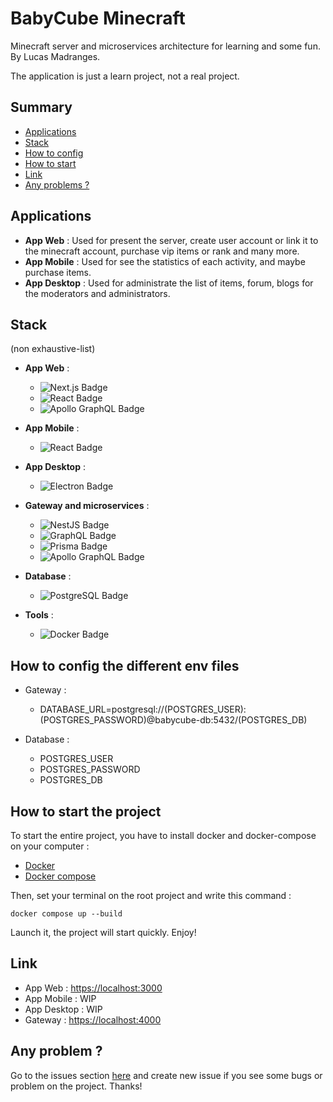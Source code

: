 # BabyCube Minecraft

Minecraft server and microservices architecture for learning and some fun.
By Lucas Madranges.

The application is just a learn project, not a real project.

## Summary
- [Applications](#applications)
- [Stack](#stack)
- [How to config](#how-to-config-the-different-env-file)
- [How to start](#how-to-start-the-project)
- [Link](#link)
- [Any problems ?](#any-problem-)

## Applications
- **App Web** : Used for present the server, create user account or link it to the minecraft account, purchase vip items or rank and many more.
- **App Mobile** : Used for see the statistics of each activity, and maybe purchase items.
- **App Desktop** : Used for administrate the list of items, forum, blogs for the moderators and administrators.

## Stack
(non exhaustive-list)
- **App Web** :
    - ![Next.js Badge](https://img.shields.io/badge/Next.js-000?logo=nextdotjs&logoColor=fff&style=for-the-badge)
    - ![React Badge](https://img.shields.io/badge/React-61DAFB?logo=react&logoColor=000&style=for-the-badge)
    - ![Apollo GraphQL Badge](https://img.shields.io/badge/Apollo%20GraphQL-311C87?logo=apollographql&logoColor=fff&style=for-the-badge)

- **App Mobile** :
    - ![React Badge](https://img.shields.io/badge/React%20Native-61DAFB?logo=react&logoColor=000&style=for-the-badge)

- **App Desktop** :
    - ![Electron Badge](https://img.shields.io/badge/Electron-47848F?logo=electron&logoColor=fff&style=for-the-badge)

- **Gateway and microservices** :
    - ![NestJS Badge](https://img.shields.io/badge/NestJS-E0234E?logo=nestjs&logoColor=fff&style=for-the-badge)
    - ![GraphQL Badge](https://img.shields.io/badge/GraphQL-E10098?logo=graphql&logoColor=fff&style=for-the-badge)
    - ![Prisma Badge](https://img.shields.io/badge/Prisma-2D3748?logo=prisma&logoColor=fff&style=for-the-badge)
    - ![Apollo GraphQL Badge](https://img.shields.io/badge/Apollo%20GraphQL-311C87?logo=apollographql&logoColor=fff&style=for-the-badge)

- **Database** :
    - ![PostgreSQL Badge](https://img.shields.io/badge/PostgreSQL-4169E1?logo=postgresql&logoColor=fff&style=for-the-badge)

- **Tools** :
    - ![Docker Badge](https://img.shields.io/badge/Docker-2496ED?logo=docker&logoColor=fff&style=for-the-badge)

## How to config the different env files

- Gateway :
  - DATABASE_URL=postgresql://(POSTGRES_USER):(POSTGRES_PASSWORD)@babycube-db:5432/(POSTGRES_DB)

- Database :
  - POSTGRES_USER
  - POSTGRES_PASSWORD
  - POSTGRES_DB

## How to start the project

To start the entire project, you have to install docker and docker-compose on your computer :
- [Docker](https://www.docker.com/)
- [Docker compose](https://docs.docker.com/compose/)

Then, set your terminal on the root project and write this command :

```docker compose up --build```

Launch it, the project will start quickly. Enjoy!

## Link

- App Web : [https://localhost:3000](https://localhost:3000)
- App Mobile : WIP
- App Desktop : WIP
- Gateway : [https://localhost:4000](https://localhost:4000)

## Any problem ?

Go to the issues section [here](https://github.com/LucasMadranges/BabyCube/issues) and create new issue if you see some bugs or problem on the project. Thanks!